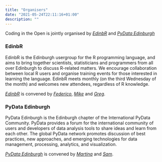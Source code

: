 ```yaml
---
title: "Organisers"
date: "2021-05-24T22:11:16+01:00"
description: ""
---
```


Coding in the Open is jointly organised by *[EdinbR](edinbr.org)* and *[PyData Edinburgh](https://www.meetup.com/PyData-Edinburgh/)*

### EdinbR

EdinbR is the Edinburgh usergroup for the R programming language, and aims to
bring together scientists, statisticians and programmers from all over
Edinburgh to discuss R-related matters. We encourage collaboration between
local R users and organise training events for those interested in learning the
language. EdinbR meets monthly (on the third Wednesday of the month) and
welcomes new attendees, regardless of R knowledge.

*[EdinbR](edinbr.org)* is convened by
*[Federico](http://twitter.com/Chicco_Stat)*,
*[Mike](http://twitter.com/mikerspencer)* and
*[Greg](http://twitter.com/gwmngilfen)*.

### PyData Edinburgh

PyData Edinburgh is the Edinburgh chapter of the International PyData
Community. PyData provides a forum for the international community of users and
developers of data analysis tools to share ideas and learn from each other. The
global PyData network promotes discussion of best practices, new approaches,
and emerging technologies for data management, processing, analytics, and
visualization.

*[PyData Edinburgh](https://www.meetup.com/PyData-Edinburgh/)* is convened by
*[Martina](tba)* and *[Sam](tba)*.
